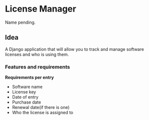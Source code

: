 # License Manager

Name pending.

## Idea

A Django application that will allow you to track and manage software licenses and who is using them.

### Features and requirements

**Requirements per entry**
- Software name
- License key
- Date of entry
- Purchase date
- Renewal date(if there is one)
- Who the license is assigned to